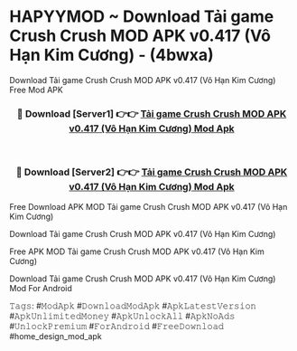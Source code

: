 # HAPYYMOD ~ Download Tải game Crush Crush MOD APK v0.417 (Vô Hạn Kim Cương) - (4bwxa)
Download Tải game Crush Crush MOD APK v0.417 (Vô Hạn Kim Cương) Free Mod APK

<div align="center">
<h3>🔴 Download [Server1] 👉👉 <a href="https://apk-comot.site?title=Tải_game_Crush_Crush_MOD_APK_v0.417_(Vô_Hạn_Kim_Cương)">Tải game Crush Crush MOD APK v0.417 (Vô Hạn Kim Cương) Mod Apk</a></h3><br>

<h3>🔴 Download [Server2] 👉👉 <a href="https://apk-comot.site?title=Tải_game_Crush_Crush_MOD_APK_v0.417_(Vô_Hạn_Kim_Cương)">Tải game Crush Crush MOD APK v0.417 (Vô Hạn Kim Cương) Mod Apk</a></h3>
</div>


Free Download APK MOD Tải game Crush Crush MOD APK v0.417 (Vô Hạn Kim Cương)

Download Tải game Crush Crush MOD APK v0.417 (Vô Hạn Kim Cương) 

Free APK MOD Tải game Crush Crush MOD APK v0.417 (Vô Hạn Kim Cương) 

Download Tải game Crush Crush MOD APK v0.417 (Vô Hạn Kim Cương) Mod For Android

𝚃𝚊𝚐𝚜: #𝙼𝚘𝚍𝙰𝚙𝚔 #𝙳𝚘𝚠𝚗𝚕𝚘𝚊𝚍𝙼𝚘𝚍𝙰𝚙𝚔 #𝙰𝚙𝚔𝙻𝚊𝚝𝚎𝚜𝚝𝚅𝚎𝚛𝚜𝚒𝚘𝚗 #𝙰𝚙𝚔𝚄𝚗𝚕𝚒𝚖𝚒𝚝𝚎𝚍𝙼𝚘𝚗𝚎𝚢 #𝙰𝚙𝚔𝚄𝚗𝚕𝚘𝚌𝚔𝙰𝚕𝚕 #𝙰𝚙𝚔𝙽𝚘𝙰𝚍𝚜 #𝚄𝚗𝚕𝚘𝚌𝚔𝙿𝚛𝚎𝚖𝚒𝚞𝚖 #𝙵𝚘𝚛𝙰𝚗𝚍𝚛𝚘𝚒𝚍 #𝙵𝚛𝚎𝚎𝙳𝚘𝚠𝚗𝚕𝚘𝚊𝚍 #home_design_mod_apk